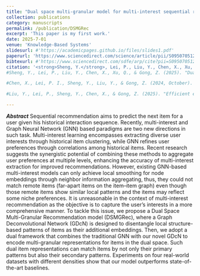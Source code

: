 ```yaml
---
title: "Dual space multi-granular model for multi-interest sequential recommendation"
collection: publications
category: manuscripts
permalink: /publication/DSMGRec
excerpt: 'This paper is my first work.'
date: 2025-7-01
venue: 'Knowledge-Based Systems'
slidesurl: #'https://academicpages.github.io/files/slides1.pdf'
paperurl: 'https://www.sciencedirect.com/science/article/pii/S095070512500810X'
bibtexurl: #'https://www.sciencedirect.com/sdfe/arp/cite?pii=S095070512500810X&format=text%2Fx-bibtex&withabstract=true'
citation: '<strong>Sheng, Y.</strong>, Lei, P., Liu, Y., Chen, X., Xu, Q., & Gong, Z. (2025). "Dual space multi-granular model for multi-interest sequential recommendation." <i>Knowledge-Based Systems</i>.'
#Sheng, Y., Lei, P., Liu, Y., Chen, X., Xu, Q., & Gong, Z. (2025). "Dual space multi-granular model for multi-interest sequential recommendation." <i>Knowledge-Based Systems</i>.

#Chen, X., Lei, P. I., Sheng, Y., Liu, Y., & Gong, Z. (2024, October). "Social influence learning for recommendation systems." In <i>Proceedings of the 33rd ACM International Conference on Information and Knowledge Management (CIKM)</i>, pp. 312–322.

#Liu, Y., Lei, P., Sheng, Y., Chen, X., & Gong, Z. (2025). "Efficient energy-based neural topic modeling with embeddings." <i>Neurocomputing</i>, 638, 130179.

---
```

***Abstract***
Sequential recommendation aims to predict the next item for a user given his historical interaction sequence. Recently, multi-interest and Graph Neural Network (GNN) based paradigms are two new directions in such task. Multi-interest learning encompasses extracting diverse user interests through historical item clustering, while GNN refines user preferences through correlations among historical items. Recent research suggests the synergistic potential of combining these methods to aggregate user preferences at multiple levels, enhancing the accuracy of multi-interest extraction for improved recommendations. However, existing GNN-based multi-interest models can only achieve local smoothing for node embeddings through neighbor information aggregating, thus, they could not match remote items (far-apart items on the item–item graph) even though those remote items show similar local patterns and the items may reflect some niche preferences. It is unreasonable in the context of multi-interest recommendation as the objective is to capture the user’s interests in a more comprehensive manner. To tackle this issue, we propose a Dual Space Multi-Granular Recommendation model (DSMGRec), where a Graph Deconvolutional Network (GDcN) is designed to disentangle local structure-based patterns of items as their additional embeddings. Then, we adopt a dual framework that combines the traditional GNN with our novel GDcN to encode multi-granular representations for items in the dual space. Such dual item representations can match items by not only their primary patterns but also their secondary patterns. Experiments on four real-world datasets with different densities show that our model outperforms state-of-the-art baselines.
